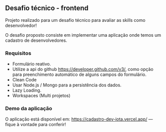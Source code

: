 ## Desafio técnico - frontend
     
Projeto realizado para um desafio técnico para avaliar as skills como desenvolvedor!

O desafio proposto consiste em implementar uma aplicação onde temos um cadastro de desenvolvedores.
### Requisitos
- Formulário reativo.
- Utilize a api do github https://developer.github.com/v3/,  como opção para preenchimento automático de alguns campos do formulário.
- Clean Code
- Usar Node.js / Mongo para a persistência dos dados.
- Lazy Loading.
- Workspaces (Multi projetos)

### Demo da aplicação
O aplicação está disponível em: https://cadastro-dev-iota.vercel.app/ — fique à vontade para conferir!
